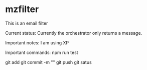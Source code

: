 # mzfilter
This is an email filter

Current status:
Currently the orchestrator only returns a message.

Important notes:  I am using XP

Important commands:
npm run test


git add <file>
git commit -m "<message>"
git push
git satus
